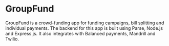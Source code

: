 GroupFund
=========

GroupFund is a crowd-funding app for funding campaigns, bill splitting and individual payments.
The backend for this app is built using Parse, Node.js and Express.js.
It also integrates with Balanced payments, Mandrill and Twilio.
